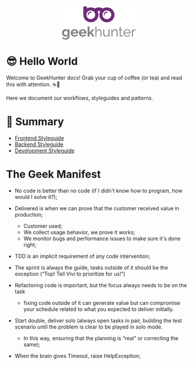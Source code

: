<p align="center">
  <img alt="logo" src="/docs/logo.png" width="200">
</p>

# 😎 Hello World

Welcome to GeekHunter docs! Grab your cup of coffee (or tea) and read this with attention. ☕🍵

Here we document our workflows, styleguides and patterns.

# :pushpin: Summary

* [Frontend Styleguide](https://github.com/GeekHunter-Brasil/hello-world/tree/master/frontend-styleguide)
* [Backend Styleguide](https://github.com/GeekHunter-Brasil/hello-world/tree/master/backend-styleguide)
* [Development Styleguide](https://github.com/GeekHunter-Brasil/hello-world/tree/master/development-styleguide)


# The Geek Manifest

- No code is better than no code (if I didn't know how to program, how would I solve it?);
- Delivered is when we can prove that the customer received value in production;
  - Customer used;
  - We collect usage behavior, we prove it works;
  - We monitor bugs and performance issues to make sure it's done right;
- TDD is an implicit requirement of any code intervention;
- The sprint is always the guide, tasks outside of it should be the exception (“Top! Tell Vivi to prioritize for us!”)
- Refactoring code is important, but the focus always needs to be on the task
  - fixing code outside of it can generate value but can compromise your schedule related to what you expected to deliver initially.
- Start double, deliver solo (always open tasks in pair, building the test scenario until the problem is clear to be played in solo mode.
  - In this way, ensuring that the planning is “real” or correcting the same);
  
- When the brain gives Timeout, raise HelpException;

